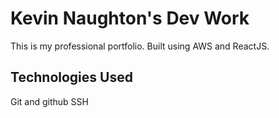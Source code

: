 # Kevin Naughton's Dev Work

This is my professional portfolio. Built using AWS and ReactJS.

## Technologies Used

Git and github
SSH
